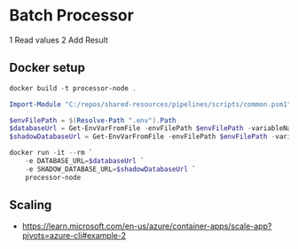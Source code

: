 # Batch Processor

1 Read values
2 Add Result

## Docker setup

```powershell
docker build -t processor-node .
```

```powershell
Import-Module "C:/repos/shared-resources/pipelines/scripts/common.psm1" -Force

$envFilePath = $(Resolve-Path ".env").Path
$databaseUrl = Get-EnvVarFromFile -envFilePath $envFilePath -variableName 'DATABASE_URL'
$shadowDatabaseUrl = Get-EnvVarFromFile -envFilePath $envFilePath -variableName 'SHADOW_DATABASE_URL'

docker run -it --rm `
    -e DATABASE_URL=$databaseUrl `
    -e SHADOW_DATABASE_URL=$shadowDatabaseUrl `
    processor-node
```

## Scaling

- <https://learn.microsoft.com/en-us/azure/container-apps/scale-app?pivots=azure-cli#example-2>